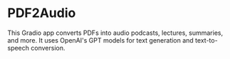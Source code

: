 # PDF2Audio
This Gradio app converts PDFs into audio podcasts, lectures, summaries, and more. It uses OpenAI's GPT models for text generation and text-to-speech conversion.
